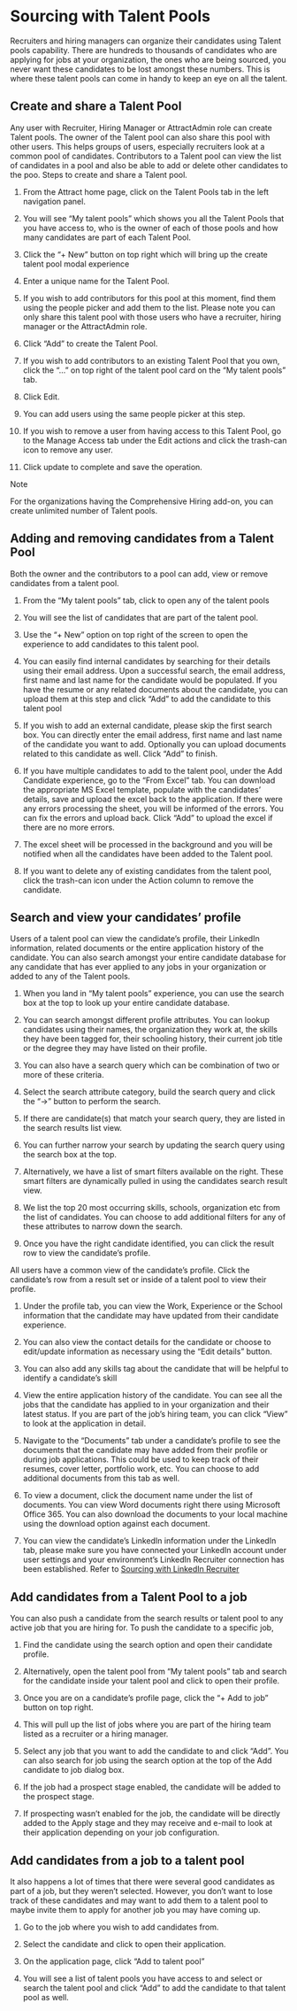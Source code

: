 Sourcing with Talent Pools
=========================

Recruiters and hiring managers can organize their candidates using Talent pools
capability. There are hundreds to thousands of candidates who are applying for
jobs at your organization, the ones who are being sourced, you never want these
candidates to be lost amongst these numbers. This is where these talent pools
can come in handy to keep an eye on all the talent.

Create and share a Talent Pool
------------------------------

Any user with Recruiter, Hiring Manager or AttractAdmin role can create Talent
pools. The owner of the Talent pool can also share this pool with other users.
This helps groups of users, especially recruiters look at a common pool of
candidates. Contributors to a Talent pool can view the list of candidates in a
pool and also be able to add or delete other candidates to the poo. Steps to
create and share a Talent pool.

1.  From the Attract home page, click on the Talent Pools tab in the left
    navigation panel.

2.  You will see “My talent pools” which shows you all the Talent Pools that you
    have access to, who is the owner of each of those pools and how many
    candidates are part of each Talent Pool.

3.  Click the “+ New” button on top right which will bring up the create talent
    pool modal experience

4.  Enter a unique name for the Talent Pool.

5.  If you wish to add contributors for this pool at this moment, find them
    using the people picker and add them to the list. Please note you can only
    share this talent pool with those users who have a recruiter, hiring manager
    or the AttractAdmin role.

6.  Click “Add” to create the Talent Pool.

7.  If you wish to add contributors to an existing Talent Pool that you own,
    click the “…” on top right of the talent pool card on the “My talent pools”
    tab.

8.  Click Edit.

9.  You can add users using the same people picker at this step.

10. If you wish to remove a user from having access to this Talent Pool, go to
    the Manage Access tab under the Edit actions and click the trash-can icon to
    remove any user.

11. Click update to complete and save the operation.

>[!NOTE]
>For the organizations having the Comprehensive Hiring add-on, you can
create unlimited number of Talent pools.

Adding and removing candidates from a Talent Pool 
--------------------------------------------------

Both the owner and the contributors to a pool can add, view or remove candidates
from a talent pool.

1.  From the “My talent pools” tab, click to open any of the talent pools

2.  You will see the list of candidates that are part of the talent pool.

3.  Use the “+ New” option on top right of the screen to open the experience to
    add candidates to this talent pool.

4.  You can easily find internal candidates by searching for their details using
    their email address. Upon a successful search, the email address, first name
    and last name for the candidate would be populated. If you have the resume
    or any related documents about the candidate, you can upload them at this
    step and click “Add” to add the candidate to this talent pool

5.  If you wish to add an external candidate, please skip the first search box.
    You can directly enter the email address, first name and last name of the
    candidate you want to add. Optionally you can upload documents related to
    this candidate as well. Click “Add” to finish.

6.  If you have multiple candidates to add to the talent pool, under the Add
    Candidate experience, go to the “From Excel” tab. You can download the
    appropriate MS Excel template, populate with the candidates’ details, save
    and upload the excel back to the application. If there were any errors
    processing the sheet, you will be informed of the errors. You can fix the
    errors and upload back. Click “Add” to upload the excel if there are no more
    errors.

7.  The excel sheet will be processed in the background and you will be notified
    when all the candidates have been added to the Talent pool.

8.  If you want to delete any of existing candidates from the talent pool, click
    the trash-can icon under the Action column to remove the candidate.

Search and view your candidates’ profile
----------------------------------------

Users of a talent pool can view the candidate’s profile, their LinkedIn
information, related documents or the entire application history of the
candidate. You can also search amongst your entire candidate database for any
candidate that has ever applied to any jobs in your organization or added to any
of the Talent pools.

1.  When you land in “My talent pools” experience, you can use the search box at
    the top to look up your entire candidate database.

2.  You can search amongst different profile attributes. You can lookup
    candidates using their names, the organization they work at, the skills they
    have been tagged for, their schooling history, their current job title or
    the degree they may have listed on their profile.

3.  You can also have a search query which can be combination of two or more of
    these criteria.

4.  Select the search attribute category, build the search query and click the
    “-\>” button to perform the search.

5.  If there are candidate(s) that match your search query, they are listed in
    the search results list view.

6.  You can further narrow your search by updating the search query using the
    search box at the top.

7.  Alternatively, we have a list of smart filters available on the right. These
    smart filters are dynamically pulled in using the candidates search result
    view.

8.  We list the top 20 most occurring skills, schools, organization etc from the
    list of candidates. You can choose to add additional filters for any of
    these attributes to narrow down the search.

9.  Once you have the right candidate identified, you can click the result row
    to view the candidate’s profile.

All users have a common view of the candidate’s profile. Click the candidate’s
row from a result set or inside of a talent pool to view their profile.

1.  Under the profile tab, you can view the Work, Experience or the School
    information that the candidate may have updated from their candidate
    experience.

2.  You can also view the contact details for the candidate or choose to
    edit/update information as necessary using the “Edit details” button.

3.  You can also add any skills tag about the candidate that will be helpful to
    identify a candidate’s skill

4.  View the entire application history of the candidate. You can see all the
    jobs that the candidate has applied to in your organization and their latest
    status. If you are part of the job’s hiring team, you can click “View” to
    look at the application in detail.

5.  Navigate to the “Documents” tab under a candidate’s profile to see the
    documents that the candidate may have added from their profile or during job
    applications. This could be used to keep track of their resumes, cover
    letter, portfolio work, etc. You can choose to add additional documents from
    this tab as well.

6.  To view a document, click the document name under the list of documents. You
    can view Word documents right there using Microsoft Office 365. You can also
    download the documents to your local machine using the download option
    against each document.

7.  You can view the candidate’s LinkedIn information under the LinkedIn tab,
    please make sure you have connected your LinkedIn account under user
    settings and your environment’s LinkedIn Recruiter connection has been
    established. Refer to [Sourcing with LinkedIn Recruiter](./AttractLinkedInRecruiter.md)

Add candidates from a Talent Pool to a job
------------------------------------------

You can also push a candidate from the search results or talent pool to any
active job that you are hiring for. To push the candidate to a specific job,

1.  Find the candidate using the search option and open their candidate profile.

2.  Alternatively, open the talent pool from “My talent pools” tab and search
    for the candidate inside your talent pool and click to open their profile.

3.  Once you are on a candidate’s profile page, click the “+ Add to job” button
    on top right.

4.  This will pull up the list of jobs where you are part of the hiring team
    listed as a recruiter or a hiring manager.

5.  Select any job that you want to add the candidate to and click “Add”. You
    can also search for job using the search option at the top of the Add
    candidate to job dialog box.

6.  If the job had a prospect stage enabled, the candidate will be added to the
    prospect stage.

7.  If prospecting wasn’t enabled for the job, the candidate will be directly
    added to the Apply stage and they may receive and e-mail to look at their
    application depending on your job configuration.

Add candidates from a job to a talent pool
------------------------------------------

It also happens a lot of times that there were several good candidates as part
of a job, but they weren’t selected. However, you don’t want to lose track of
these candidates and may want to add them to a talent pool to maybe invite them
to apply for another job you may have coming up.

1.  Go to the job where you wish to add candidates from.

2.  Select the candidate and click to open their application.

3.  On the application page, click “Add to talent pool”

4.  You will see a list of talent pools you have access to and select or search
    the talent pool and click “Add” to add the candidate to that talent pool as
    well.
